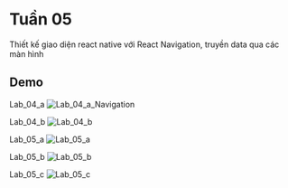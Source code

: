 
# Tuần 05

Thiết kế giao diện react native với React Navigation, truyền data qua các màn hình

## Demo

Lab_04_a
![Lab_04_a_Navigation](https://github.com/hoanghuytoi/HoangHuyToi_21004305_THNhom3_ReactNative/blob/main/Tuan05/Minh%20ch%E1%BB%A9ng/Lab04_a.PNG?raw=true)

Lab_04_b
![Lab_04_b](hhttps://github.com/hoanghuytoi/HoangHuyToi_21004305_THNhom3_ReactNative/blob/main/Tuan05/Minh%20ch%E1%BB%A9ng/Lab04_b.PNG?raw=true)

Lab_05_a
![Lab_05_a](https://github.com/hoanghuytoi/HoangHuyToi_21004305_THNhom3_ReactNative/blob/main/Tuan05/Minh%20ch%E1%BB%A9ng/Lab05_a.PNG?raw=true)

Lab_05_b
![Lab_05_b](https://github.com/hoanghuytoi/HoangHuyToi_21004305_THNhom3_ReactNative/blob/main/Tuan05/Minh%20ch%E1%BB%A9ng/Lab05_b.PNG?raw=true)

Lab_05_c
![Lab_05_c](https://github.com/hoanghuytoi/HoangHuyToi_21004305_THNhom3_ReactNative/blob/main/Tuan05/Minh%20ch%E1%BB%A9ng/Lab05_c.PNG?raw=true)
